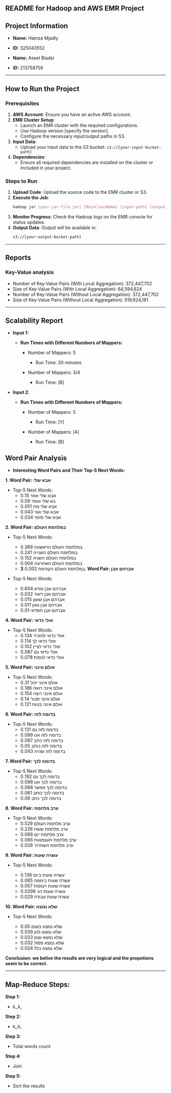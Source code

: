 ## README for Hadoop and AWS EMR Project

## Project Information
- **Name:** Hamza Mjadly
- **ID:**   325043552     
 
- **Name:** Aseel Biadsi
- **ID:** 213758758

---

## How to Run the Project

### Prerequisites
1. **AWS Account**: Ensure you have an active AWS account.
2. **EMR Cluster Setup**:
   - Launch an EMR cluster with the required configurations.
   - Use Hadoop version [specify the version].
   - Configure the necessary input/output paths in S3.
3. **Input Data**:
   - Upload your input data to the S3 bucket: `s3://[your-input-bucket-path]`
4. **Dependencies**:
   - Ensure all required dependencies are installed on the cluster or included in your project.

### Steps to Run
1. **Upload Code**: Upload the source code to the EMR cluster or S3.
2. **Execute the Job**:
   ```bash
   hadoop jar [your-jar-file.jar] [MainClassName] [input-path] [output-path]
3. **Monitor Progress**: Check the Hadoop logs on the EMR console for status updates.
4. **Output Data**: Output will be available in:
   ```bash
   s3://[your-output-bucket-path]

   
  ---

  ## Reports

  ### Key-Value analysis
  
  - Number of Key-Value Pairs (With Local Aggregation): 372,447,702
  - Size of Key-Value Pairs (With Local Aggregation): 64,594,624 
  - Number of Key-Value Pairs (Without Local Aggregation): 372,447,702
  - Size of Key-Value Pairs (Without Local Aggregation): 519,624,181 

   
  ---

  ## Scalability Report

  - **Input 1:**

    - **Run Times with Different Numbers of Mappers:**

      - Number of Mappers: 5
        -  Run Time: 30 minutes

      - Number of Mappers: 3/4
        -  Run Time: [B]

  - **Input 2**:

    - **Run Times with Different Numbers of Mappers:**

      - Number of Mappers: 5
        -  Run Time: [Y]

      - Number of Mappers: [A]
         - Run Time: [B]


  ## Word Pair Analysis

- **Interesting Word Pairs and Their Top-5 Next Words:**


**1.  Word Pair: אבא שלי**

- Top-5 Next Words: 
    -  אבא שלי אמר 0.15
    -  בא שלי אומר	0.09
    -  אבא שלי מת	0.051
    -  אבא שלי ואני	0.043
    -  אבא שלי סיפר	0.034

**2.  Word Pair: במלחמת העולם**

- Top-5 Next Words:
    - במלחמת העולם הראשונה	0.369
    - במלחמת העולם השנייה	0.241
    - במלחמת העולם השניה	0.152
    - במלחמת העולם האחרונה	0.004
    - במלחמת העולם הקודמת	0.002
**3.  Word Pair: אברהם אבן**

- Top-5 Next Words:
    - אברהם אבן עזרא	0.604
    - אברהם אבן דאוד	0.032
    - אברהם אבן שושן	0.015
    - אברהם אבן גאון	0.011
    - אברהם אבן חסדאי	0.01

**4.  Word Pair: אולי כדאי**

- Top-5 Next Words:
    - אולי כדאי להזכיר	0.134
    - אולי כדאי לך	0.114
    - אולי כדאי לציין	0.102
    - אולי כדאי גם	0.087
    - אולי כדאי לנסות	0.078

**5.  Word Pair: אולם אינני**

- Top-5 Next Words: 
    - אולם אינני יכול	0.31
    - אולם אינני רואה	0.186
    - אולם אינני רוצה	0.154
    - אולם אינני סבור	0.14
    - אולם אינני בטוח	0.121


**6.  Word Pair: בדומה לזה**

- Top-5 Next Words:
    - בדומה לזה גם	0.131
    - בדומה לזה אנו	0.099
    - בדומה לזה כתב	0.087
    - בדומה לזה כותב	0.05
    - בדומה לזה שהיה	0.043
  
**7.  Word Pair: בדומה לכך**

- Top-5 Next Words:
    - בדומה לכך גם	0.192
    - בדומה לכך אנו	0.098
    - בדומה לכך אפשר	0.068
    - בדומה לכך כותב	0.061
    - בדומה לכך כתב	0.06
  
**8.  Word Pair: ערב מלחמת**

- Top-5 Next Words:
    - ערב מלחמת העולם	0.529
    - ערב מלחמת ששת	0.226
    - ערב מלחמת יום	0.068
    - ערב מלחמת העצמאות	0.066
    - ערב מלחמת השחרור	0.028

**9.  Word Pair: עשרה שעות**

- Top-5 Next Words: 

    - עשרה שעות ביום	0.138
    - עשרה שעות ביממה	0.085
    - עשרה שעות רצופות	0.057
    - עשרה שעות הוי	0.0298
    - עשרה שעות עבודה	0.029
  
**10.  Word Pair: שלא נמצא**

-  Top-5 Next Words: 

    - שלא נמצא בשום	0.05
    - שלא נמצא להן	0.039
    - שלא נמצא שום	0.033
    - שלא נמצא פסול	0.032
    - שלא נמצא כלל	0.024
 

**Conclusion: we belive the results are very logical and the propotions seem to be correct.**

---

## Map-Reduce Steps:

**Step 1:**
  - k,,k,


**Step 2:**
  - k,,k,
    
**Step 3:**
  - Total words count
    
**Step 4:**
  - Join
    
**Step 5:**
  - Sort the results


    
   
